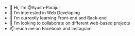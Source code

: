 - 👋 Hi, I’m @Ayush-Parajul
- 👀 I’m interested in Web Developing 
- 🌱 I’m currently learning Front-end and Back-end
- 💞️ I’m looking to collaborate on different web-based projects
- 📫  reach me on Facebook and Instagram

<!---
Ayush-Parajul/Ayush-Parajul is a ✨ special ✨ repository because its `README.md` (this file) appears on your GitHub profile.
You can click the Preview link to take a look at your changes.
--->
